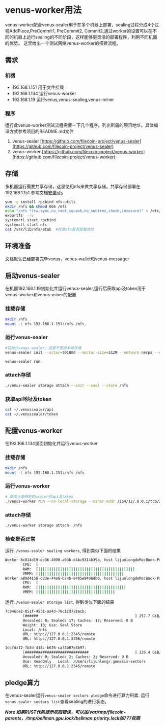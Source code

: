 # venus-worker用法

venus-worker配合venus-sealer用于在多个机器上部署，sealing过程分成4个过程AddPiece,PreCommit1, PreCommit2, Commit2,通过worker的设置可以在不同的机器上运行sealing的不同阶段，这样能够更灵活的部署程序，利用不同机器的优势。
这里给出一个测试网络venus-worker的搭建流程。

## 需求

### 机器
- 192.168.1.151 用于文件挂载
- 192.168.1.134 运行venus-worker
- 192.168.1.19  运行venus,venus-sealing,venus-miner

### 程序
运行此venus-worker测试流程需要一下几个程序。列出所需的项目地址，具体编译方式参考项目的README.md文件

1. venus-sealer [https://github.com/filecoin-project/venus-sealer](https://github.com/filecoin-project/venus-sealer)
2. venus-worker [https://github.com/filecoin-project/venus-worker](https://github.com/filecoin-project/venus-worker)

## 存储

多机器运行需要共享存储，这里使用nfs来做共享存储。共享存储部署在192.168.1.151
参考文档[安装nfs](https://docs.platform9.com/v5.0/openstack/tutorials-setup-nfs-server)

```sh
yum -y install rpcbind nfs-utils
mkdir /nfs && chmod 666 /nfs
echo "/nfs *(rw,sync,no_root_squash,no_subtree_check,insecure)" > /etc/exports
exportfs  -rv
systemctl start rpcbind
systemctl start nfs
cat /var/lib/nfs/etab  #检查nfs是否挂载成功
```


## 环境准备
文档默认已经部署完毕venus，venus-wallet和venus-messager

## 启动venus-sealer

在机器192.168.1.19初始化并运行venus-sealer,运行后获取api及token用于venus-worker和venus-miner的配置

### 挂载存储

```sh
mkdir /nfs
mount -t nfs 192.168.1.151:/nfs /nfs
```

### 运行venus-sealer
```sh
#初始化venus-sealer，这里不使用本地存储
venus-sealer init --actor=t01000 --sector-size=512M --network nerpa --no-local-storage --node-url {venus-api} --node-token {venus-token} --messager-url http://{venus-message api}/rpc/v0

venus-sealer run
```

### attach存储
```sh
./venus-sealer storage attach --init --seal --store /nfs
```

### 获取api地址及token

```sh
cat ~/.venussealer/api
cat ~/.venussealer/token
```

## 配置venus-worker

在192.168.1.134里面初始化并运行venus-worker

### 挂载存储

```sh
mkdir /nfs
mount -t nfs 192.168.1.151:/nfs /nfs
```

### 运行venus-worker

```sh
# 使用上面得到的sealer的api及token
./venus-worker run --no-local-storage --miner-addr /ip4/127.0.0.1/tcp/2345/http --miner-token eyJhbGciOiJIUzI1NiIsInR5cCI6IkpXVCJ9.eyJBbGxvdyI6WyJyZWFkIiwid3JpdGUiLCJzaWduIiwiYWRtaW4iXX0.gcqF6Pkm4bwGXzEx83NR7h8WPliEihJ3GyUKvhKryAQ
```

### attach存储
```sh
./venus-worker storage attach  /nfs
```

### 检查是否正常

运行```./venus-sealer sealing workers```, 得到类似下面的结果

```sh
Worker 8c814d19-ec36-4090-a03b-d4bc9314b39a, host lijunlongdeMacBook-Pro.local
        CPU:  [                                                                ] 0/12 core(s) in use
        RAM:  [||||||||||||||||||||||||||||||||||||||||||||                    ] 69% 11.13 GiB/16 GiB
        VMEM: [|||||||||||||||||||||||||||||||||||||||                         ] 61% 11.13 GiB/18 GiB
Worker a89d4156-d23e-44e6-b74b-8405e9496db0, host lijunlongdeMacBook-Pro.local
        CPU:  [                                                                ] 0/12 core(s) in use
        RAM:  [||||||||||||||||||||||||||||||||||||||||                        ] 63% 10.12 GiB/16 GiB
        VMEM: [|||||||||||||||||||||||||||||||||||                             ] 56% 10.12 GiB/18 GiB

```

运行`./venus-sealer storage list`, 得到类似下面的结果

```sh
7c046ce2-051f-4531-aa4d-76c1cd728acb:
        [######                                            ] 257.7 GiB/1.998 TiB 12%
        Unsealed: 0; Sealed: 17; Caches: 17; Reserved: 0 B
        Weight: 10; Use: Seal Store
        Local: /nfs
        URL: http://127.0.0.1:2345/remote
        URL: http://127.0.0.1:3456/remote

1dcfda12-fb3d-413c-b626-caf8b87e3b97:
        [#############################                     ] 136.4 GiB/233.5 GiB 58%
        Unsealed: 0; Sealed: 2; Caches: 2; Reserved: 0 B
        Use: ReadOnly   Local: /Users/lijunlong/.genesis-sectors
        URL: http://127.0.0.1:2345/remote

```

## pledge算力

在venus-sealer运行```venus-sealer sectors pledge```命令进行算力积累. 运行```venus-sealer sectors list```查看sealing的进行状态。

***Note 如果RUST代码提示权限错误，可以加/var/tmp/filecoin-parents，/tmp/bellman.gpu.lock/bellman.priority.lock加777权限***

